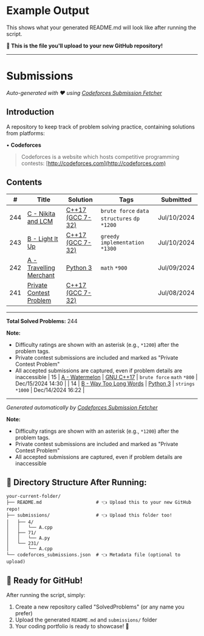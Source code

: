 # Example Output

This shows what your generated README.md will look like after running the script.

**🎯 This is the file you'll upload to your new GitHub repository!**

---

# Submissions

*Auto-generated with ❤️ using [Codeforces Submission Fetcher](https://github.com/Andrew-Velox/codeforces-submission-fetcher)*

## Introduction

A repository to keep track of problem solving practice, containing solutions from platforms:

• **Codeforces**

> Codeforces is a website which hosts competitive programming contests: [http://codeforces.com](http://codeforces.com)

## Contents

| # | Title | Solution | Tags | Submitted |
|:-:|-------|----------|------|-----------|
| 244 | [C - Nikita and LCM](https://codeforces.com/contest/1000/problem/C) | [C++17 (GCC 7-32)](https://codeforces.com/contest/1000/submission/123456789) | `brute force` `data structures` `dp` `*1200` | Jul/10/2024 |
| 243 | [B - Light It Up](https://codeforces.com/contest/1000/problem/B) | [C++17 (GCC 7-32)](https://codeforces.com/contest/1000/submission/123456788) | `greedy` `implementation` `*1300` | Jul/10/2024 |
| 242 | [A - Travelling Merchant](https://codeforces.com/contest/1000/problem/A) | [Python 3](https://codeforces.com/contest/1000/submission/123456787) | `math` `*900` | Jul/09/2024 |
| 241 | [Private Contest Problem](https://codeforces.com/contest/999) | [C++17 (GCC 7-32)](https://codeforces.com/contest/999/submission/123456786) | | Jul/08/2024 |

---

**Total Solved Problems:** 244

**Note:** 
- Difficulty ratings are shown with an asterisk (e.g., `*1200`) after the problem tags.
- Private contest submissions are included and marked as "Private Contest Problem"
- All accepted submissions are captured, even if problem details are inaccessible
| 15 | [A - Watermelon](https://codeforces.com/contest/4/problem/A) | [GNU C++17](https://codeforces.com/contest/4/submission/123456789) | `brute force` `math` `*800` | Dec/15/2024 14:30 |
| 14 | [B - Way Too Long Words](https://codeforces.com/contest/71/problem/A) | [Python 3](https://codeforces.com/contest/71/submission/123456788) | `strings` `*1000` | Dec/14/2024 16:22 |

---

*Generated automatically by [Codeforces Submission Fetcher](https://github.com/Andrew-Velox/codeforces-submission-fetcher)*

**Note:** 
- Difficulty ratings are shown with an asterisk (e.g., `*1200`) after the problem tags.
- Private contest submissions are included and marked as "Private Contest Problem"
- All accepted submissions are captured, even if problem details are inaccessible

## 📂 Directory Structure After Running:

```
your-current-folder/
├── README.md                    # 👈 Upload this to your new GitHub repo!
├── submissions/                 # 👈 Upload this folder too!
│   ├── 4/
│   │   └── A.cpp
│   ├── 71/
│   │   └── A.py
│   └── 231/
│       └── A.cpp
└── codeforces_submissions.json  # 👈 Metadata file (optional to upload)
```

## 🚀 Ready for GitHub!

After running the script, simply:
1. Create a new repository called "SolvedProblems" (or any name you prefer)
2. Upload the generated `README.md` and `submissions/` folder
3. Your coding portfolio is ready to showcase! 🎉
